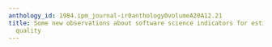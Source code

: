 ```yaml
---
anthology_id: 1984.ipm_journal-ir0anthology0volumeA20A12.21
title: Some new observations about software science indicators for estimating software
  quality
---
```

